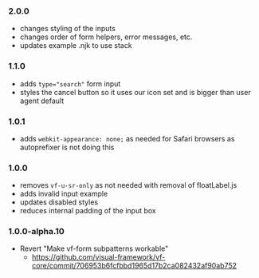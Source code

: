### 2.0.0

* changes styling of the inputs
* changes order of form helpers, error messages, etc.
* updates example .njk to use stack

### 1.1.0

* adds `type="search"` form input
* styles the cancel button so it uses our icon set and is bigger than user agent default

### 1.0.1

* adds `webkit-appearance: none;` as needed for Safari browsers as autoprefixer is not doing this

### 1.0.0

* removes `vf-u-sr-only` as not needed with removal of floatLabel.js
* adds invalid input example
* updates disabled styles
* reduces internal padding of the input box

### 1.0.0-alpha.10

* Revert "Make vf-form subpatterns workable"
  * https://github.com/visual-framework/vf-core/commit/706953b6fcfbbd1965d17b2ca082432af90ab752
